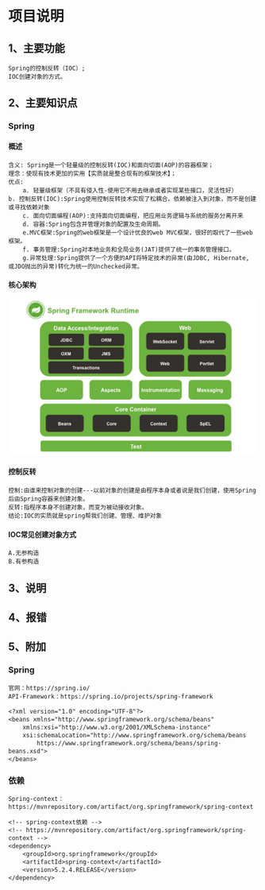# 项目说明
## 1、主要功能
	Spring的控制反转（IOC）;
	IOC创建对象的方式。
## 2、主要知识点
### Spring
#### 概述
	含义: Spring是一个轻量级的控制反转(IOC)和面向切面(AOP)的容器框架；
	理念：使现有技术更加的实用【实质就是整合现有的框架技术】；
	优点:  
		a. 轻量级框架（不具有侵入性-使用它不用去继承或者实现某些接口，灵活性好）  		b. 控制反转(IOC):Spring使用控制反转技术实现了松耦合。依赖被注入到对象，而不是创建或寻找依赖对象 
		c. 面向切面编程(AOP):支持面向切面编程，把应用业务逻辑与系统的服务分离开来  
		d. 容器:Spring包含并管理对象的配置及生命周期。  
		e.MVC框架:Spring的web框架是一个设计优良的web MVC框架，很好的取代了一些web框架。  
		f. 事务管理:Spring对本地业务和全局业务(JAT)提供了统一的事务管理接口。 
		g.异常处理:Spring提供了一个方便的API将特定技术的异常(由JDBC, Hibernate, 或JDO抛出的异常)转化为统一的Unchecked异常。
#### 核心架构
![](./Spring核心架构.png)
#### 控制反转
	控制:由谁来控制对象的创建---以前对象的创建是由程序本身或者说是我们创建，使用Spring后由Spring容器来创建对象。
	反转:指程序本身不创建对象，而变为被动接收对象。
	结论:IOC的实质就是spring帮我们创建、管理、维护对象
#### IOC常见创建对象方式 
	A.无参构造 
	B.有参构造
## 3、说明
## 4、报错
## 5、附加
### Spring
	官网：https://spring.io/
	API-Framework：https://spring.io/projects/spring-framework
```
<?xml version="1.0" encoding="UTF-8"?>
<beans xmlns="http://www.springframework.org/schema/beans"
	xmlns:xsi="http://www.w3.org/2001/XMLSchema-instance"
	xsi:schemaLocation="http://www.springframework.org/schema/beans
        https://www.springframework.org/schema/beans/spring-beans.xsd">
</beans>
```

### 依赖

	Spring-context：https://mvnrepository.com/artifact/org.springframework/spring-context

```
<!-- spring-context依赖 -->
<!-- https://mvnrepository.com/artifact/org.springframework/spring-context -->
<dependency>
	<groupId>org.springframework</groupId>
	<artifactId>spring-context</artifactId>
	<version>5.2.4.RELEASE</version>
</dependency>
```

